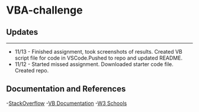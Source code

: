 # VBA-challenge

## Updates
----------
- 11/13 - Finished assignment, took screenshots of results. Created VB script file for code in VSCode.Pushed to repo and updated README.
- 11/12 - Started missed assignment. Downloaded starter code file. Created repo.

## Documentation and References
-[StackOverflow](https://stackoverflow.com/)
-[VB Documentation](https://learn.microsoft.com/en-us/dotnet/visual-basic/)
-[W3 Schools](https://www.w3schools.com/)
